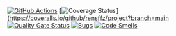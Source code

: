[![GitHub Actions](https://github.com/rensffz/project/actions/workflows/main.yml/badge.svg)](https://github.com/rensffz/project/actions/workflows/main.yml)
[![Coverage Status](https://coveralls.io/repos/github/rensffz/project/badge.svg?branch=main)](https://coveralls.io/github/rensffz/project?branch=main
[![Quality Gate Status](https://sonarcloud.io/api/project_badges/measure?project=rensffz_project&metric=alert_status)](https://sonarcloud.io/summary/new_code?id=rensffz_project)
[![Bugs](https://sonarcloud.io/api/project_badges/measure?project=rensffz_project&metric=bugs)](https://sonarcloud.io/summary/new_code?id=rensffz_project)
[![Code Smells](https://sonarcloud.io/api/project_badges/measure?project=rensffz_project&metric=code_smells)](https://sonarcloud.io/summary/new_code?id=rensffz_project)

